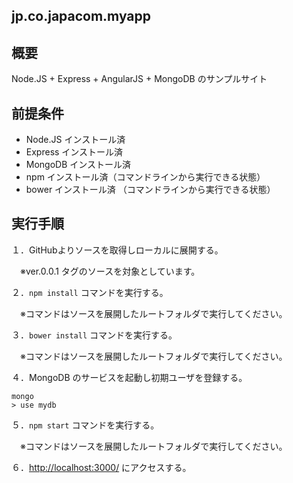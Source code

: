 ## jp.co.japacom.myapp

## 概要
Node.JS + Express + AngularJS + MongoDB のサンプルサイト

## 前提条件
- Node.JS インストール済
- Express インストール済
- MongoDB インストール済
- npm インストール済（コマンドラインから実行できる状態）
- bower インストール済 （コマンドラインから実行できる状態）

## 実行手順

１．GitHubよりソースを取得しローカルに展開する。

　※ver.0.0.1 タグのソースを対象としています。
　

２．``npm install`` コマンドを実行する。

　※コマンドはソースを展開したルートフォルダで実行してください。


３．``bower install`` コマンドを実行する。

　※コマンドはソースを展開したルートフォルダで実行してください。


４．MongoDB のサービスを起動し初期ユーザを登録する。

```
mongo
> use mydb
```


５．``npm start`` コマンドを実行する。

　※コマンドはソースを展開したルートフォルダで実行してください。



６．[http://localhost:3000/](http://localhost:3000/) にアクセスする。

